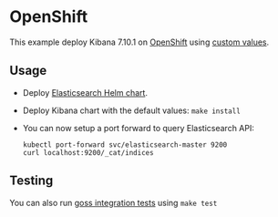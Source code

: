 # OpenShift

This example deploy Kibana 7.10.1 on [OpenShift][] using [custom values][].

## Usage

* Deploy [Elasticsearch Helm chart][].

* Deploy Kibana chart with the default values: `make install`

* You can now setup a port forward to query Elasticsearch API:

  ```
  kubectl port-forward svc/elasticsearch-master 9200
  curl localhost:9200/_cat/indices
  ```

## Testing

You can also run [goss integration tests][] using `make test`


[custom values]: https://github.com/elastic/helm-charts/tree/7.10/elasticsearch/examples/openshift/values.yaml
[elasticsearch helm chart]: https://github.com/elastic/helm-charts/tree/7.10/elasticsearch/examples/openshift/
[goss integration tests]: https://github.com/elastic/helm-charts/tree/7.10/elasticsearch/examples/openshift/test/goss.yaml
[openshift]: https://www.openshift.com/
